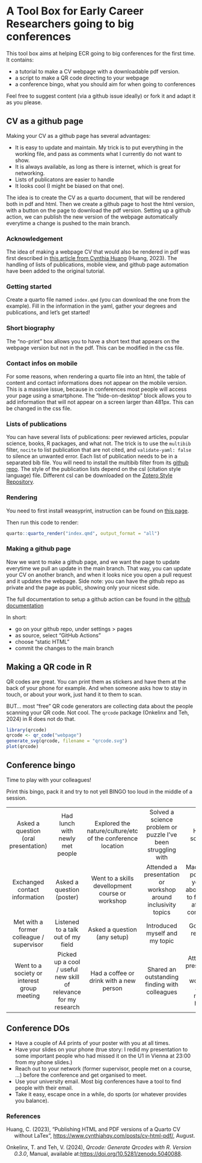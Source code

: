 
# A Tool Box for Early Career Researchers going to big conferences

This tool box aims at helping ECR going to big conferences for the first
time. It contains:

- a tutorial to make a CV webpage with a downloadable pdf version.
- a script to make a QR code directing to your webpage
- a conference bingo, what you should aim for when going to conferences

Feel free to suggest content (via a github issue ideally) or fork it and
adapt it as you please.

## CV as a github page

Making your CV as a github page has several advantages:

- It is easy to update and maintain. My trick is to put everything in
  the working file, and pass as comments what I currently do not want to
  show.
- It is always available, as long as there is internet, which is great
  for networking.
- Lists of publicatons are easier to handle
- It looks cool (I might be biased on that one).

The idea is to create the CV as a quarto document, that will be rendered
both in pdf and html. Then we create a github page to host the html
version, with a button on the page to download the pdf version. Setting
up a github action, we can publish the new version of the webpage
automatically everytime a change is pushed to the main branch.

### Acknowledgement

The idea of making a webpage CV that would also be rendered in pdf was
first described in [this article from Cynthia
Huang](https://www.cynthiahqy.com/posts/cv-html-pdf/) (Huang, 2023). The
handling of lists of publications, mobile view, and github page
automation have been added to the original tutorial.

### Getting started

Create a quarto file named `index.qmd` (you can download the one from
the example). Fill in the information in the yaml, gather your degrees
and publications, and let’s get started!

### Short biography

The “no-print” box allows you to have a short text that appears on the
webpage version but not in the pdf. This can be modified in the css
file.

### Contact infos on mobile

For some reasons, when rendering a quarto file into an html, the table
of content and contact informations does not appear on the mobile
version. This is a massive issue, because in conferences most people
will access your page using a smartphone. The “hide-on-desktop” block
allows you to add information that will not appear on a screen larger
than 481px. This can be changed in the css file.

### Lists of publications

You can have several lists of publications: peer reviewed articles,
popular science, books, R packages, and what not. The trick is to use
the `multibib` filter, `nocite` to list publication that are not cited,
and `validate-yaml: false` to silence an unwanted error. Each list of
publication needs to be in a separated bib file. You will need to
install the multibib filter from its [github
repo](https://github.com/pandoc-ext/multibib#readme). The style of the
publication lists depend on the csl (citation style language) file.
Different csl can be downloaded on the [Zotero Style
Repository](https://www.zotero.org/styles).

### Rendering

You need to first install weasyprint, instruction can be found on [this
page](https://doc.courtbouillon.org/weasyprint/stable/first_steps.html#installation).

Then run this code to render:

``` r
quarto::quarto_render("index.qmd", output_format = "all")
```

### Making a github page

Now we want to make a github page, and we want the page to update
everytime we pull an update in the main branch. That way, you can update
your CV on another branch, and when it looks nice you open a pull
request and it updates the webpage. Side note: you can have the github
repo as private and the page as public, showing only your nicest side.

The full documentation to setup a github action can be found in the
[github
documentation](https://docs.github.com/en/pages/getting-started-with-github-pages/configuring-a-publishing-source-for-your-github-pages-site#publishing-with-a-custom-github-actions-workflow)

In short:

- go on your github repo, under settings \> pages
- as source, select “GitHub Actions”
- choose “static HTML”
- commit the changes to the main branch

## Making a QR code in R

QR codes are great. You can print them as stickers and have them at the
back of your phone for example. And when someone asks how to stay in
touch, or about your work, just hand it to them to scan.

BUT… most “free” QR code generators are collecting data about the people
scanning your QR code. Not cool. The `qrcode` package (Onkelinx and Teh,
2024) in R does not do that.

``` r
library(qrcode)
qrcode <- qr_code("webpage")
generate_svg(qrcode, filename = "qrcode.svg")
plot(qrcode)
```

## Conference bingo

Time to play with your colleagues!

Print this bingo, pack it and try to not yell BINGO too loud in the
middle of a session.

|                                             |                                                                  |                                                            |                                                               |                                                                                |
|:-------------------------------------------:|:----------------------------------------------------------------:|:----------------------------------------------------------:|:-------------------------------------------------------------:|:------------------------------------------------------------------------------:|
|    Asked a question (oral presentation)     |                 Had lunch with newly met people                  | Explored the nature/culture/etc of the conference location | Solved a science problem or puzzle I’ve been struggling with  |                                 Helped someone                                 |
|        Exchanged contact information        |                    Asked a question (poster)                     |      Went to a skills devellopment course or workshop      | Attended a presentation or workshop around inclusivity topics | Made action points for yourself about things to follow up after the conference |
|  Met with a former colleague / supervisor   |                Listened to a talk out of my field                |                Asked a question (any setup)                |                Introduced myself and my topic                 |                            Got a new research idea                             |
| Went to a society or interest group meeting | Picked up a cool / useful new skill of relevance for my research |          Had a coffee or drink with a new person           |         Shared an outstanding finding with colleagues         |            Attended a presentation or workshop about mental health             |

<!-- --------------------------------------------- ------------------------------------------------------------------- ------------------------------------------------------------- -------------------------------------------------------------------------------- 
      Asked a question (oral presentation)                       Had lunch with newly met people                    Explored the  nature/culture/etc of the conference location            Solved a science problem or puzzle I've been struggling with           
               Exchanged contacts                                   Asked a question (poster)                             Went to a skills devellopment course or workshop        Made action points for yourself about things to follow up after the conference  
            Got a new research idea                             Listened to a talk out of my field                                  Asked a question (any setup)                                          Introduced myself and my topic                          
  Went to a society or interest group meeting   Picked up a cool / useful new skill of relevance for my research              Had a coffee or drink with a new person                              Shared an outstanding finding with colleagues                  
 --------------------------------------------- ------------------------------------------------------------------- ------------------------------------------------------------- --------------------------------------------------------------------------------  -->

## Conference DOs

- Have a couple of A4 prints of your poster with you at all times.
- Have your slides on your phone (true story: I redid my presentation to
  some important people who had missed it on the U1 in Vienna at 23:00
  from my phone slides.)
- Reach out to your network (former supervisor, people met on a course,
  …) before the conference and get organised to meet.
- Use your university email. Most big conferences have a tool to find
  people with their email.
- Take it easy, escape once in a while, do sports (or whatever provides
  you balance).

<!-- ## Conference DON'Ts -->

### References

<div id="refs" class="references csl-bib-body hanging-indent"
entry-spacing="0" line-spacing="2">

<div id="ref-huang2023" class="csl-entry">

Huang, C. (2023), “Publishing HTML and PDF versions of a Quarto CV
without LaTex”, <https://www.cynthiahqy.com/posts/cv-html-pdf/>, August.

</div>

<div id="ref-onkelinxQrcodeGenerateQrcodes2024" class="csl-entry">

Onkelinx, T. and Teh, V. (2024), *Qrcode: Generate Qrcodes with R.
Version 0.3.0*, Manual, available
at:<https://doi.org/10.5281/zenodo.5040088>.

</div>

</div>
